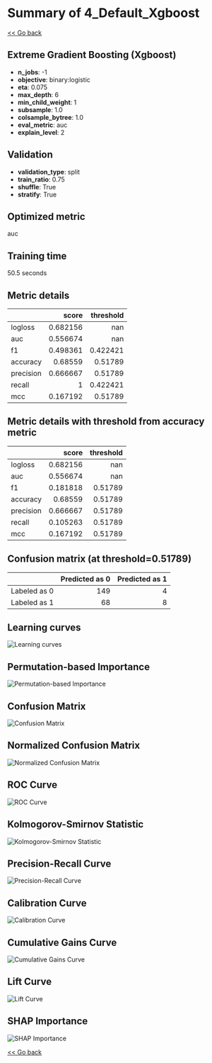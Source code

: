 # Summary of 4_Default_Xgboost

[<< Go back](../README.md)

## Extreme Gradient Boosting (Xgboost)

- **n_jobs**: -1
- **objective**: binary:logistic
- **eta**: 0.075
- **max_depth**: 6
- **min_child_weight**: 1
- **subsample**: 1.0
- **colsample_bytree**: 1.0
- **eval_metric**: auc
- **explain_level**: 2

## Validation

- **validation_type**: split
- **train_ratio**: 0.75
- **shuffle**: True
- **stratify**: True

## Optimized metric

auc

## Training time

50.5 seconds

## Metric details

|           |    score |   threshold |
|:----------|---------:|------------:|
| logloss   | 0.682156 |  nan        |
| auc       | 0.556674 |  nan        |
| f1        | 0.498361 |    0.422421 |
| accuracy  | 0.68559  |    0.51789  |
| precision | 0.666667 |    0.51789  |
| recall    | 1        |    0.422421 |
| mcc       | 0.167192 |    0.51789  |

## Metric details with threshold from accuracy metric

|           |    score |   threshold |
|:----------|---------:|------------:|
| logloss   | 0.682156 |   nan       |
| auc       | 0.556674 |   nan       |
| f1        | 0.181818 |     0.51789 |
| accuracy  | 0.68559  |     0.51789 |
| precision | 0.666667 |     0.51789 |
| recall    | 0.105263 |     0.51789 |
| mcc       | 0.167192 |     0.51789 |

## Confusion matrix (at threshold=0.51789)

|              |   Predicted as 0 |   Predicted as 1 |
|:-------------|-----------------:|-----------------:|
| Labeled as 0 |              149 |                4 |
| Labeled as 1 |               68 |                8 |

## Learning curves

![Learning curves](learning_curves.png)

## Permutation-based Importance

![Permutation-based Importance](permutation_importance.png)

## Confusion Matrix

![Confusion Matrix](confusion_matrix.png)

## Normalized Confusion Matrix

![Normalized Confusion Matrix](confusion_matrix_normalized.png)

## ROC Curve

![ROC Curve](roc_curve.png)

## Kolmogorov-Smirnov Statistic

![Kolmogorov-Smirnov Statistic](ks_statistic.png)

## Precision-Recall Curve

![Precision-Recall Curve](precision_recall_curve.png)

## Calibration Curve

![Calibration Curve](calibration_curve_curve.png)

## Cumulative Gains Curve

![Cumulative Gains Curve](cumulative_gains_curve.png)

## Lift Curve

![Lift Curve](lift_curve.png)

## SHAP Importance

![SHAP Importance](shap_importance.png)

[<< Go back](../README.md)
